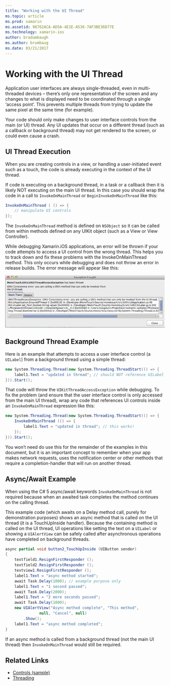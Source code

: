 ```yaml
---
title: "Working with the UI Thread"
ms.topic: article
ms.prod: xamarin
ms.assetid: 98762ACA-AD5A-4E1E-A536-7AF3BE36D77E
ms.technology: xamarin-ios
author: bradumbaugh
ms.author: brumbaug
ms.date: 03/21/2017
---
```


# Working with the UI Thread

Application user interfaces are always single-threaded, even in multi-threaded devices – there’s only one representation of the screen and any changes to what is displayed need to be coordinated through a single ‘access point’. This prevents multiple threads from trying to update the same pixel at the same time (for example).

Your code should only make changes to user interface controls from the main (or UI) thread. Any UI updates that occur on a different thread (such as a callback or background thread) may not get rendered to the screen, or could even cause a crash.

## UI Thread Execution

When you are creating controls in a view, or handling a user-initiated event such as a touch, the code is already executing in the context of the UI thread.

If code is executing on a background thread, in a task or a callback then it is likely NOT executing on the main UI thread. In this case you should wrap the code in a call to `InvokeOnMainThread` or `BeginInvokeOnMainThread` like this:

```csharp
InvokeOnMainThread ( () => {
    // manipulate UI controls
});
```

The `InvokeOnMainThread` method is defined on `NSObject` so it can be called from within methods defined on any UIKit object (such as a View or View Controller).

While debugging Xamarin.iOS applications, an error will be thrown if your code attempts to access a UI control from the wrong thread. This helps you to track down and fix these problems with the InvokeOnMainThread method. This only occurs while debugging and does not throw an error in release builds. The error message will appear like this:

 ![](ui-thread-images/image10.png "UI Thread Execution")

 <a name="Background_Thread_Example" />


## Background Thread Example

Here is an example that attempts to access a user interface control (a `UILabel`) from a background thread using a simple thread:

```csharp
new System.Threading.Thread(new System.Threading.ThreadStart(() => {
    label1.Text = "updated in thread"; // should NOT reference UILabel on background thread!
})).Start();
```

That code will throw the `UIKitThreadAccessException` while debugging. To fix the problem (and ensure that the user interface control is only accessed from the main UI thread), wrap any code that references UI controls inside an `InvokeOnMainThread` expression like this:

```csharp
new System.Threading.Thread(new System.Threading.ThreadStart(() => {
    InvokeOnMainThread (() => {
        label1.Text = "updated in thread"; // this works!
    });
})).Start();
```

You won’t need do use this for the remainder of the examples in this document, but it is an important concept to remember when your app makes network requests, uses the notification center or other methods that require a completion-handler that will run on another thread.

 <a name="Async_Await_Example" />


## Async/Await Example

When using the C# 5 async/await keywords `InvokeOnMainThread` is not required because when an awaited task completes the method continues on the calling thread.

This example code (which awaits on a Delay method call, purely for demonstration purposes) shows an async method that is called on the UI thread (it is a TouchUpInside handler). Because the containing method is called on the UI thread, UI operations like setting the text on a `UILabel` or showing a `UIAlertView` can be safely called after asynchronous operations have completed on background threads.

```csharp
async partial void button2_TouchUpInside (UIButton sender)
{
    textfield1.ResignFirstResponder ();
    textfield2.ResignFirstResponder ();
    textview1.ResignFirstResponder ();
    label1.Text = "async method started";
    await Task.Delay(1000); // example purpose only
    label1.Text = "1 second passed";
    await Task.Delay(2000);
    label1.Text = "2 more seconds passed";
    await Task.Delay(1000);
    new UIAlertView("Async method complete", "This method", 
               null, "Cancel", null)
        .Show();
    label1.Text = "async method completed";
}
```

If an async method is called from a background thread (not the main UI thread) then `InvokeOnMainThread` would still be required.


## Related Links

- [Controls (sample)](https://developer.xamarin.com/samples/Controls/)
- [Threading](~/ios/app-fundamentals/threading.md)
